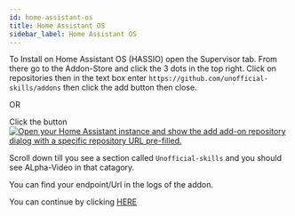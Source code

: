 ```yaml
---
id: home-assistant-os
title: Home Assistant OS
sidebar_label: Home Assistant OS
---
```


To Install on Home Assistant OS (HASSIO) open the Supervisor tab. From there go to the Addon-Store and click the 3 dots in the top right. Click on repositories then in the text box enter ``` https://github.com/unofficial-skills/addons ``` then click the add button then close.

OR

Click the button [![Open your Home Assistant instance and show the add add-on repository dialog with a specific repository URL pre-filled.](https://my.home-assistant.io/badges/supervisor_add_addon_repository.svg)](https://my.home-assistant.io/redirect/supervisor_add_addon_repository/?repository_url=https%3A%2F%2Fgithub.com%2Funofficial-skills%2Faddons)

Scroll down till you see a section called ``` Unofficial-skills ``` and you should see ALpha-Video in that catagory.


You can find your endpoint/Url in the logs of the addon.

You can continue by clicking [HERE](https://alpha-video.andrewstech.me/docs/doc4)
